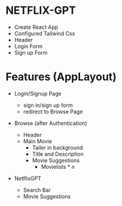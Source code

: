 # NETFLIX-GPT

- Create React App
- Configured Tailwind Css
- Header
- Login Form
- Sign up Form

# Features (AppLayout)

- Login/Signup Page

  - sign in/sign up form
  - redirect to Browse Page

- Browse (after Authentication)

  - Header
  - Main Movie
    - Tailer in background
    - Title and Description
    - Movie Suggestions
      - Movielists \* n

- NetflixGPT

  - Search Bar
  - Movie Suggestions
